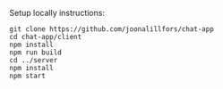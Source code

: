 
Setup locally instructions:

```
git clone https://github.com/joonalillfors/chat-app
cd chat-app/client
npm install
npm run build
cd ../server
npm install
npm start
```
